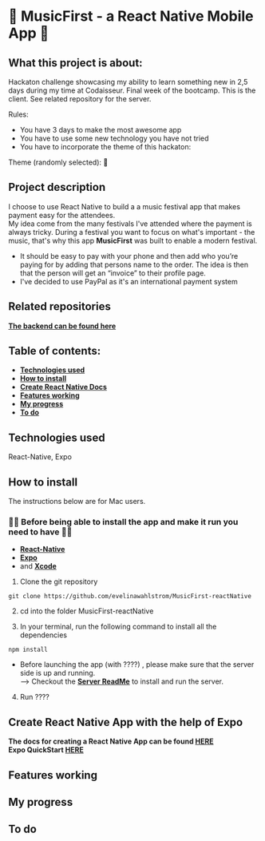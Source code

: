  #  :iphone: MusicFirst - a React Native Mobile App :iphone:
 
## What this project is about:

Hackaton challenge showcasing my ability to learn something new in 2,5 days during my time at Codaisseur. Final week of the bootcamp. This is the client. See related repository for the server.

Rules: 
- You have 3 days to make the most awesome app
- You have to use some new technology you have not tried
- You have to incorporate the theme of this hackaton: 

Theme (randomly selected): :money_with_wings:

## Project description

I choose to use React Native to build a a music festival app that makes payment easy for the attendees.
<br/> My idea come from the many festivals I've attended where the payment is always tricky. During a festival you want to focus on what's important - the music, that's why this app **MusicFirst** was built to enable a modern festival. 

- It should be easy to pay with your phone and then add who you’re paying for by adding that persons name to the order. The idea is then that the person will get an “invoice” to their profile page. 
- I've decided to use PayPal as it's an international payment system

## Related repositories

**[The backend can be found here](https://github.com/evelinawahlstrom/MusicFirst-nodejs)**

## Table of contents:
- **[Technologies used](#technologies-used)**
- **[How to install](#how-to-install)**
- **[Create React Native Docs](#create-react-native)**
- **[Features working](#features-working)**
- **[My progress](#my-progress)**
- **[To do](#to-do)**

## Technologies used
React-Native, Expo

## How to install

The instructions below are for Mac users.

### :woman_technologist: Before being able to install the app and make it run you need to have :woman_technologist:
- **[React-Native]()** 
- **[Expo](https://expo.io/learn)**
- and **[Xcode](https://apps.apple.com/se/app/xcode/id497799835?l=en&mt=12)**

1. Clone the git repository

` git clone https://github.com/evelinawahlstrom/MusicFirst-reactNative `

2. cd into the folder MusicFirst-reactNative

3. In your terminal, run the following command to install all the dependencies

```
npm install
```
- Before launching the app (with ????) , please make sure that the server side is up and running.
  <br/> --> Checkout the **[Server ReadMe](https://github.com/evelinawahlstrom/MusicFirst-nodejs)** to install and run the server.

4. Run ???? 

## Create React Native App with the help of Expo

**The docs for creating a React Native App can be found [HERE](https://facebook.github.io/react-native/docs/getting-started)**
<br/>
**Expo QuickStart [HERE](https://docs.expo.io/versions/latest/)**


## Features working 

## My progress

## To do
